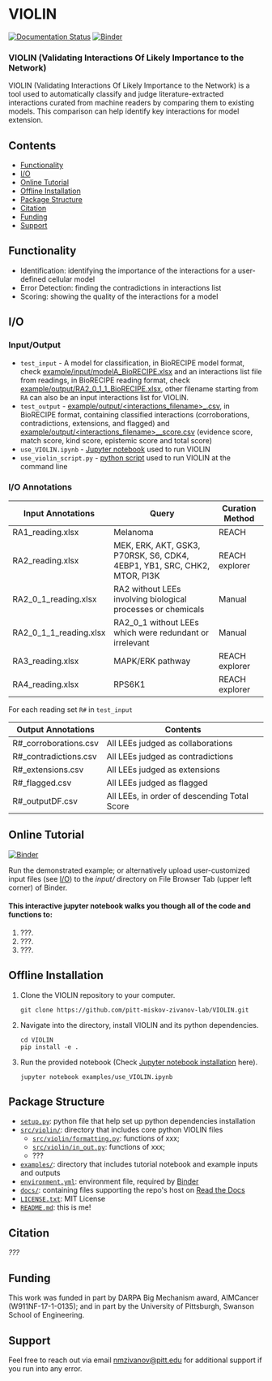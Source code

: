 # VIOLIN
[![Documentation Status](https://readthedocs.org/projects/melody-violin/badge/?version=latest)](https://melody-violin.readthedocs.io/en/latest/?badge=latest)
[![Binder](https://mybinder.org/badge_logo.svg)](https://mybinder.org/v2/gh/pitt-miskov-zivanov-lab/VIOLIN/HEAD?labpath=%2Fexamples%2Fuse_VIOLIN.ipynb)

### VIOLIN (Validating Interactions Of Likely Importance to the Network)

VIOLIN (Validating Interactions Of Likely Importance to the Network) is a tool used to automatically classify and judge literature-extracted interactions curated from machine readers by comparing them to existing models. This comparison can help identify key interactions for model extension.

## Contents

- [Functionality](#Functionality)
- [I/O](#IO)
- [Online Tutorial](#Online-Tutorial)
- [Offline Installation](#Offline-Installation)
- [Package Structure](#Package-Structure)
- [Citation](#Citation)
- [Funding](#Funding)
- [Support](#Support)

## Functionality
- Identification: identifying the importance of the interactions for a user-defined cellular model
- Error Detection: finding the contradictions in interactions list
- Scoring: showing the quality of the interactions for a model

## I/O

### Input/Output
- `test_input` - A model for classification, in BioRECIPE model format, check [example/input/modelA_BioRECIPE.xlsx](https://github.com/pitt-miskov-zivanov-lab/VIOLIN/blob/master/examples/input/ModelA_biorecipe.xlsx) 
and an interactions list file from readings, in BioRECIPE reading format, check [example/output/RA2_0_1_1_BioRECIPE.xlsx](https://github.com/pitt-miskov-zivanov-lab/VIOLIN/blob/master/examples/input/RA2_0_1_1_reading_BioRECIPE.xlsx), other filename starting from `RA` can also be an input interactions list for VIOLIN.
- `test_output` - [example/output/<interactions_filename>_<class>.csv](https://github.com/pitt-miskov-zivanov-lab/VIOLIN/tree/master/examples/output), in BioRECIPE format, containing classified interactions (corroborations, contradictions, extensions, and flagged) and [example/output/<interactions_filename>_<class>_score.csv](https://github.com/pitt-miskov-zivanov-lab/VIOLIN/tree/master/examples/output) (evidence score, match score, kind score, epistemic score and total score) 
- `use_VIOLIN.ipynb` - [Jupyter notebook](https://github.com/pitt-miskov-zivanov-lab/VIOLIN/blob/master/examples/use_VIOLIN.ipynb) used to run VIOLIN
- `use_violin_script.py` - [python script](https://github.com/pitt-miskov-zivanov-lab/VIOLIN/blob/master/examples/use_violin_script.py) used to run VIOLIN at the command line

### I/O Annotations

| Input Annotations      | Query                                                                    | Curation Method |
|------------------------|--------------------------------------------------------------------------|-----------------|
| RA1_reading.xlsx       | Melanoma                                                                 | REACH           |
| RA2_reading.xlsx       | MEK, ERK, AKT, GSK3, P70RSK, S6, CDK4, 4EBP1, YB1, SRC, CHK2, MTOR, PI3K | REACH explorer  |
| RA2_0_1_reading.xlsx   | RA2 without LEEs involving biological processes or chemicals             | Manual          |
| RA2_0_1_1_reading.xlsx | RA2_0_1 without LEEs which were redundant or irrelevant                  | Manual          |
| RA3_reading.xlsx       | MAPK/ERK pathway                                                         | REACH explorer  |
| RA4_reading.xlsx       | RPS6K1                                                                   | REACH explorer  |

For each reading set `R#` in `test_input`

| Output Annotations    | Contents                                     |
|-----------------------|----------------------------------------------|
| R#_corroborations.csv | All LEEs judged as collaborations            |
| R#_contradictions.csv | All LEEs judged as contradictions            |
| R#_extensions.csv     | All LEEs judged as extensions                |
| R#_flagged.csv        | All LEEs judged as flagged                   |
| R#_outputDF.csv       | All LEEs, in order of descending Total Score |

## Online Tutorial
[![Binder](https://mybinder.org/badge_logo.svg)](https://mybinder.org/v2/gh/pitt-miskov-zivanov-lab/VIOLIN/HEAD?labpath=%2Fexamples%2Fuse_VIOLIN.ipynb)

Run the demonstrated example; or alternatively upload user-customized input files (see [I/O](#IO)) to the _input/_ directory on File Browser Tab (upper left corner) of Binder.

#### This interactive jupyter notebook walks you though all of the code and functions to:

1. ???.
2. ???.
3. ???.

## Offline Installation

1. Clone the VIOLIN repository to your computer.
   ```
   git clone https://github.com/pitt-miskov-zivanov-lab/VIOLIN.git
   ```
2. Navigate into the directory, install VIOLIN and its python dependencies.
   ```
   cd VIOLIN
   pip install -e .
   ```
3. Run the provided notebook (Check [Jupyter notebook installation](https://jupyter.org/install) here).
   ```
   jupyter notebook examples/use_VIOLIN.ipynb
   ```

## Package Structure

- [`setup.py`](setup.py): python file that help set up python dependencies installation
- [`src/violin/`](src/violin/): directory that includes core python VIOLIN files
  - [`src/violin/formatting.py`](src/violin/formatting.py): functions of xxx;
  - [`src/violin/in_out.py`](src/violin/in_out.py): functions of xxx;
  - ???
- [`examples/`](examples/): directory that includes tutorial notebook and example inputs and outputs
- [`environment.yml`](environment.yml): environment file, required by [Binder](https://mybinder.readthedocs.io/en/latest/using/config_files.html#environment-yml-install-a-conda-environment)
- [`docs/`](docs/): containing files supporting the repo's host on [Read the Docs](https://melody-violin.readthedocs.io)
- [`LICENSE.txt`](LICENSE.txt): MIT License
- [`README.md`](README.md): this is me!

## Citation

_???_

## Funding

This work was funded in part by DARPA Big Mechanism award, AIMCancer (W911NF-17-1-0135); and in part by the University of Pittsburgh, Swanson School of Engineering.

## Support
Feel free to reach out via email nmzivanov@pitt.edu for additional support if you run into any error.
